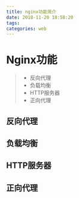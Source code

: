 ```yaml
---
title: nginx功能简介
date: 2018-11-20 18:58:20
tags:
categories: web
---
```


# Nginx功能
> * 反向代理
> * 负载均衡
> * HTTP服务器
> * 正向代理

<!-- more -->
## 反向代理

## 负载均衡

## HTTP服务器

## 正向代理


